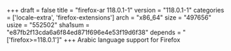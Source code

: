 +++
draft = false
title = "firefox-ar 118.0.1-1"
version = "118.0.1-1"
categories = ['locale-extra', 'firefox-extensions']
arch = "x86_64"
size = "497656"
usize = "552502"
sha1sum = "e87fb2f13cda6a6f84ed871f696e4e53f19d6f38"
depends = "['firefox>=118.0.1']"
+++
Arabic language support for Firefox